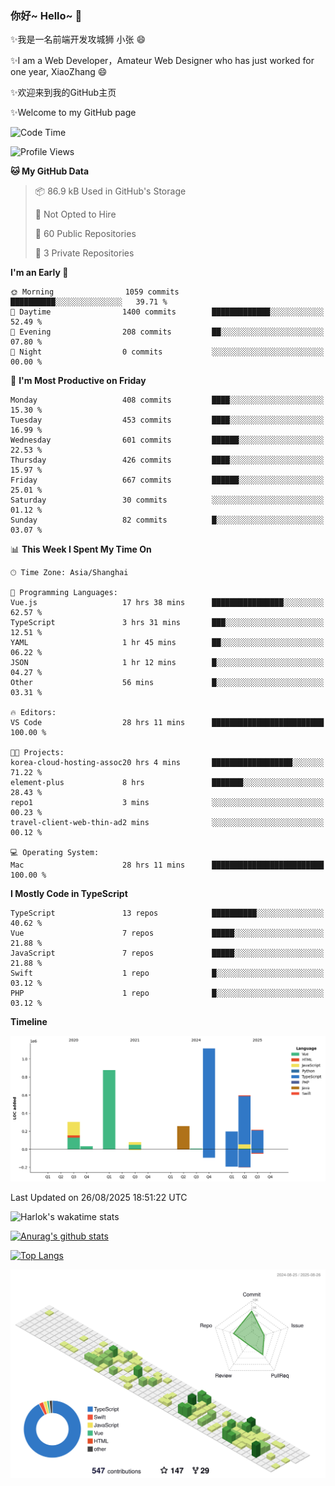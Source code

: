 ### 你好~ Hello~ 👋

✨我是一名前端开发攻城狮 小张 😄

✨I am a Web Developer，Amateur Web Designer who has just worked for one year, XiaoZhang 😄

✨欢迎来到我的GitHub主页

✨Welcome to my GitHub page
<!--
**7148505/7148505** is a ✨ _special_ ✨ repository because its `README.md` (this file) appears on your GitHub profile.

Here are some ideas to get you started:

- 🔭 I’m currently working on ...
- 🌱 I’m currently learning ...
- 👯 I’m looking to collaborate on ...
- 🤔 I’m looking for help with ...
- 💬 Ask me about ...
- 📫 How to reach me: ...
- 😄 Pronouns: ...
- ⚡ Fun fact: ...
-->

<!--START_SECTION:waka-->
![Code Time](http://img.shields.io/badge/Code%20Time-2%2C904%20hrs%2022%20mins-blue)

![Profile Views](http://img.shields.io/badge/Profile%20Views-1-blue)

**🐱 My GitHub Data** 

> 📦 86.9 kB Used in GitHub's Storage 
 > 
> 🚫 Not Opted to Hire
 > 
> 📜 60 Public Repositories 
 > 
> 🔑 3 Private Repositories 
 > 
**I'm an Early 🐤** 

```text
🌞 Morning                1059 commits        ██████████░░░░░░░░░░░░░░░   39.71 % 
🌆 Daytime                1400 commits        █████████████░░░░░░░░░░░░   52.49 % 
🌃 Evening                208 commits         ██░░░░░░░░░░░░░░░░░░░░░░░   07.80 % 
🌙 Night                  0 commits           ░░░░░░░░░░░░░░░░░░░░░░░░░   00.00 % 
```
📅 **I'm Most Productive on Friday** 

```text
Monday                   408 commits         ████░░░░░░░░░░░░░░░░░░░░░   15.30 % 
Tuesday                  453 commits         ████░░░░░░░░░░░░░░░░░░░░░   16.99 % 
Wednesday                601 commits         ██████░░░░░░░░░░░░░░░░░░░   22.53 % 
Thursday                 426 commits         ████░░░░░░░░░░░░░░░░░░░░░   15.97 % 
Friday                   667 commits         ██████░░░░░░░░░░░░░░░░░░░   25.01 % 
Saturday                 30 commits          ░░░░░░░░░░░░░░░░░░░░░░░░░   01.12 % 
Sunday                   82 commits          █░░░░░░░░░░░░░░░░░░░░░░░░   03.07 % 
```


📊 **This Week I Spent My Time On** 

```text
🕑︎ Time Zone: Asia/Shanghai

💬 Programming Languages: 
Vue.js                   17 hrs 38 mins      ████████████████░░░░░░░░░   62.57 % 
TypeScript               3 hrs 31 mins       ███░░░░░░░░░░░░░░░░░░░░░░   12.51 % 
YAML                     1 hr 45 mins        ██░░░░░░░░░░░░░░░░░░░░░░░   06.22 % 
JSON                     1 hr 12 mins        █░░░░░░░░░░░░░░░░░░░░░░░░   04.27 % 
Other                    56 mins             █░░░░░░░░░░░░░░░░░░░░░░░░   03.31 % 

🔥 Editors: 
VS Code                  28 hrs 11 mins      █████████████████████████   100.00 % 

🐱‍💻 Projects: 
korea-cloud-hosting-assoc20 hrs 4 mins       ██████████████████░░░░░░░   71.22 % 
element-plus             8 hrs               ███████░░░░░░░░░░░░░░░░░░   28.43 % 
repo1                    3 mins              ░░░░░░░░░░░░░░░░░░░░░░░░░   00.23 % 
travel-client-web-thin-ad2 mins              ░░░░░░░░░░░░░░░░░░░░░░░░░   00.12 % 

💻 Operating System: 
Mac                      28 hrs 11 mins      █████████████████████████   100.00 % 
```

**I Mostly Code in TypeScript** 

```text
TypeScript               13 repos            ██████████░░░░░░░░░░░░░░░   40.62 % 
Vue                      7 repos             █████░░░░░░░░░░░░░░░░░░░░   21.88 % 
JavaScript               7 repos             █████░░░░░░░░░░░░░░░░░░░░   21.88 % 
Swift                    1 repo              █░░░░░░░░░░░░░░░░░░░░░░░░   03.12 % 
PHP                      1 repo              █░░░░░░░░░░░░░░░░░░░░░░░░   03.12 % 
```



**Timeline**

![Lines of Code chart](https://raw.githubusercontent.com/littleCareless/littleCareless/master/assets/bar_graph.png)


 Last Updated on 26/08/2025 18:51:22 UTC
<!--END_SECTION:waka-->
![Harlok's wakatime stats](https://github-readme-stats.vercel.app/api/wakatime?username=littleCareless)

[![Anurag's github stats](https://github-readme-stats.vercel.app/api?username=littleCareless)](https://github.com/anuraghazra/github-readme-stats)

[![Top Langs](https://github-readme-stats.vercel.app/api/top-langs/?username=littleCareless&layout=compact)](https://github.com/anuraghazra/github-readme-stats)

![](./profile-3d-contrib/profile-green-animate.svg)
